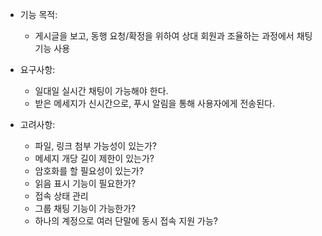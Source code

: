 
* 기능 목적:
	* 게시글을 보고, 동행 요청/확정을 위하여 상대 회원과 조율하는 과정에서 채팅 기능 사용

* 요구사항:
	* 일대일 실시간 채팅이 가능해야 한다.
	* 받은 메세지가 신시간으로, 푸시 알림을 통해 사용자에게 전송된다.

* 고려사항:
	* 파일, 링크 첨부 가능성이 있는가?
	* 메세지 개당 길이 제한이 있는가?
	* 암호화를 할 필요성이 있는가?
	* 읽음 표시 기능이 필요한가?
	* 접속 상태 관리
	* 그룹 채팅 기능이 가능한가?
	* 하나의 계정으로 여러 단말에 동시 접속 지원 가능?
